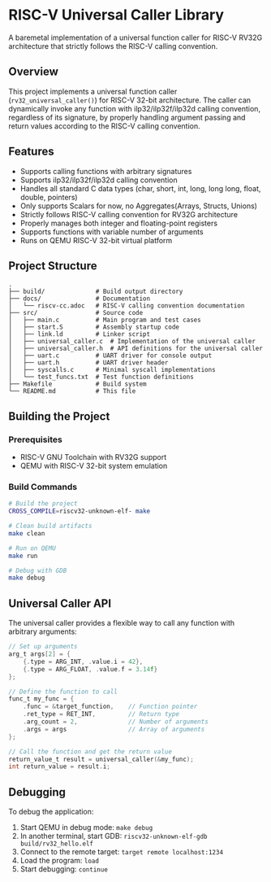 # RISC-V Universal Caller Library

A baremetal implementation of a universal function caller for RISC-V RV32G architecture that strictly follows the RISC-V calling convention.

## Overview

This project implements a universal function caller (`rv32_universal_caller()`) for RISC-V 32-bit architecture. The caller can dynamically invoke any function with ilp32/ilp32f/ilp32d calling convention, regardless of its signature, by properly handling argument passing and return values according to the RISC-V calling convention.

## Features

- Supports calling functions with arbitrary signatures
- Supports ilp32/ilp32f/ilp32d calling convention
- Handles all standard C data types (char, short, int, long, long long, float, double, pointers)
- Only supports Scalars for now, no Aggregates(Arrays, Structs, Unions)
- Strictly follows RISC-V calling convention for RV32G architecture
- Properly manages both integer and floating-point registers
- Supports functions with variable number of arguments
- Runs on QEMU RISC-V 32-bit virtual platform

## Project Structure

```
.
├── build/              # Build output directory
├── docs/               # Documentation
│   └── riscv-cc.adoc   # RISC-V calling convention documentation
├── src/                # Source code
│   ├── main.c          # Main program and test cases
│   ├── start.S         # Assembly startup code
│   ├── link.ld         # Linker script
│   ├── universal_caller.c  # Implementation of the universal caller
│   ├── universal_caller.h  # API definitions for the universal caller
│   ├── uart.c          # UART driver for console output
│   ├── uart.h          # UART driver header
│   ├── syscalls.c      # Minimal syscall implementations
│   └── test_funcs.txt  # Test function definitions
├── Makefile            # Build system
└── README.md           # This file
```

## Building the Project

### Prerequisites

- RISC-V GNU Toolchain with RV32G support
- QEMU with RISC-V 32-bit system emulation

### Build Commands

```bash
# Build the project
CROSS_COMPILE=riscv32-unknown-elf- make

# Clean build artifacts
make clean

# Run on QEMU
make run

# Debug with GDB
make debug
```

## Universal Caller API

The universal caller provides a flexible way to call any function with arbitrary arguments:

```c
// Set up arguments
arg_t args[2] = {
    {.type = ARG_INT, .value.i = 42},
    {.type = ARG_FLOAT, .value.f = 3.14f}
};

// Define the function to call
func_t my_func = {
    .func = &target_function,    // Function pointer
    .ret_type = RET_INT,         // Return type
    .arg_count = 2,              // Number of arguments
    .args = args                 // Array of arguments
};

// Call the function and get the return value
return_value_t result = universal_caller(&my_func);
int return_value = result.i;
```

## Debugging

To debug the application:

1. Start QEMU in debug mode: `make debug`
2. In another terminal, start GDB: `riscv32-unknown-elf-gdb build/rv32_hello.elf`
3. Connect to the remote target: `target remote localhost:1234`
4. Load the program: `load`
5. Start debugging: `continue`